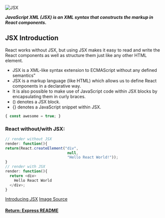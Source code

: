 ![JSX](https://cdn-images-1.medium.com/max/1600/1*-ty7aZqH2of-rXpWYaoKPQ.png)

___JavaScript XML (JSX) is an XML syntax that constructs the markup in React components.___

## JSX Introduction
React works without JSX, but using JSX makes it easy to read and write the React components as well as structure them just like any other HTML element.

- JSX is a XML-like syntax extension to ECMAScript without any defined semantics”
- JSX is a markup language (like HTML) which allows us to define React components in a declarative way.
- It is also possible to make use of JavaScript code within JSX blocks by encapsulating them in curly braces.
- () denotes a JSX block.
- {} denotes a JavaScript snippet within JSX.
```js
{ const awesome = true; }
```

### React without/with JSX:
```js
// render without JSX
render: function(){
return(React.createElement("div",
                            null,
                            "Hello React World!"));
}
// render with JSX
render: function(){
  return <div>
    Hello React World
  </div>;
}
```

[Introducing JSX](https://reactjs.org/docs/introducing-jsx.html)
[Image Source](https://medium.com/modern-user-interfaces/dear-templating-sincerely-jsx-part-1-1df99c599001)

#### [Return: Express README](../../README.md)
